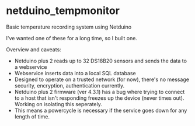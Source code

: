 netduino_tempmonitor
====================

Basic temperature recording system using Netduino

I've wanted one of these for a long time, so I built one.

Overview and caveats:
* Netduino plus 2 reads up to 32 DS18B20 sensors and sends the data to a webservice
* Webservice inserts data into a local SQL database
* Designed to operate on a trusted network (for now), there's no message security, encryption, authentication currently.
* Netduino plus 2 firmware (ver 4.3.1) has a bug where trying to connect to a host that isn't responding freezes up the device (never times out). Working on isolating this seperately.
* This means a powercycle is necessary if the service goes down for any length of time.
